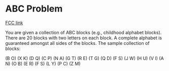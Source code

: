 # ABC Problem

[FCC link](https://www.freecodecamp.org/learn/coding-interview-prep/rosetta-code/abc-problem)

You are given a collection of ABC blocks (e.g., childhood alphabet blocks).
There are 20 blocks with two letters on each block. A complete alphabet is
guaranteed amongst all sides of the blocks. The sample collection of blocks:

(B O) (X K) (D Q) (C P) (N A) (G T) (R E) (T G) (Q D) (F S) (J W) (H U) (V I) (A
N) (O B) (E R) (F S) (L Y) (P C) (Z M)
